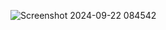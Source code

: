 ![Screenshot 2024-09-22 084542](https://github.com/user-attachments/assets/e41793cc-1966-478a-8986-6cbe0422bcc2)
